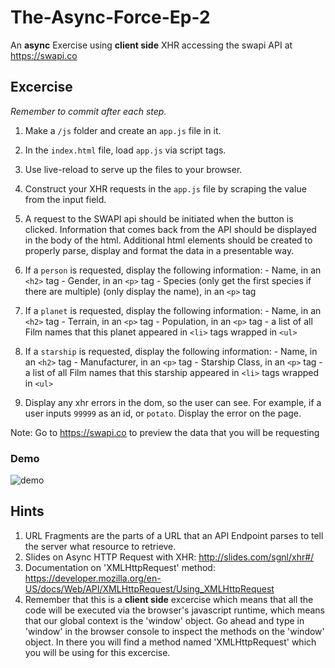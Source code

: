 # The-Async-Force-Ep-2
An **async** Exercise using **client side** XHR accessing the swapi API at https://swapi.co

## Excercise
*Remember to commit after each step.*

1. Make a `/js` folder and create an `app.js` file in it.
1. In the `index.html` file, load `app.js` via script tags.
1. Use live-reload to serve up the files to your browser.
1. Construct your XHR requests in the `app.js` file by scraping the value from the input field.
1. A request to the SWAPI api should be initiated when the button is clicked.
  Information that comes back from the API should be displayed in
  the body of the html.  Additional html elements should be created to properly parse,
  display and format the data in a presentable way.

  1. If a `person` is requested, display the following information:
    - Name, in an `<h2>` tag
    - Gender, in an `<p>` tag
    - Species (only get the first species if there are multiple) (only display the name), in an `<p>` tag
  2. If a `planet` is requested, display the following information:
    - Name, in an `<h2>` tag
    - Terrain, in an `<p>` tag
    - Population, in an `<p>` tag
    - a list of all Film names that this planet appeared in `<li>` tags wrapped in `<ul>`
  3. If a `starship` is requested, display the following information:
    - Name, in an `<h2>` tag
    - Manufacturer, in an `<p>` tag
    - Starship Class, in an `<p>` tag
    - a list of all Film names that this starship appeared in `<li>` tags wrapped in `<ul>`


1. Display any xhr errors in the dom, so the user can see. For example, if a user inputs `99999` as an id, or `potato`. Display the error on the page.

Note: Go to https://swapi.co to preview the data that you will be requesting

### Demo

![demo](https://cloud.githubusercontent.com/assets/132562/21257053/d42ed6ac-c319-11e6-84e0-277f56342f20.gif)


## Hints
1. URL Fragments are the parts of a URL that an API Endpoint parses to tell the server what resource to retrieve.
1. Slides on Async HTTP Request with XHR: http://slides.com/sgnl/xhr#/
1. Documentation on 'XMLHttpRequest' method:
https://developer.mozilla.org/en-US/docs/Web/API/XMLHttpRequest/Using_XMLHttpRequest
1. Remember that this is a **client side** excercise which means that all the code will be executed via the browser's javascript runtime, which means that our global context is the 'window' object.  Go ahead and type in 'window' in the browser console to inspect the methods on the 'window' object.  In there you will find a method named 'XMLHttpRequest' which you will be using for this excercise.
